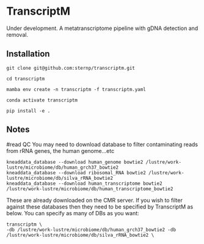 # TranscriptM
Under development. A metatranscriptome pipeline with gDNA detection and removal.

## Installation
```
git clone git@github.com:sternp/transcriptm.git

cd transcriptm

mamba env create -n transcriptm -f transcriptm.yaml

conda activate transcriptm

pip install -e .
```

## Notes
#read QC
You may need to download database to filter contaminating reads from rRNA genes, the human genome...etc

```
kneaddata_database --download human_genome bowtie2 /lustre/work-lustre/microbiome/db/human_grch37_bowtie2
kneaddata_database --download ribosomal_RNA bowtie2 /lustre/work-lustre/microbiome/db/silva_rRNA_bowtie2
kneaddata_database --download human_transcriptome bowtie2 /lustre/work-lustre/microbiome/db/human_transcriptome_bowtie2
```

These are already downloaded on the CMR server. If you wish to filter against these databases then they need to be specified by TranscriptM as below. You can specify as many of DBs as you want:

```
transcriptm \
-db /lustre/work-lustre/microbiome/db/human_grch37_bowtie2 -db /lustre/work-lustre/microbiome/db/silva_rRNA_bowtie2 \
```
